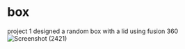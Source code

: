 # box
project 1
designed a random box with a lid using fusion 360
![Screenshot (2421)](https://user-images.githubusercontent.com/90607992/134926696-83b2f282-7f54-4087-b5c9-fadf83a3d4a2.png)

